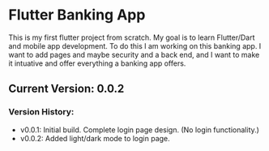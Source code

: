 # Flutter Banking App

This is my first flutter project from scratch. My goal is to learn Flutter/Dart and mobile app development. To do this I am working on this banking app. I want to add pages and maybe security and a back end, and I want to make it intuative and offer everything a banking app offers.

## Current Version: 0.0.2

### Version History:

* v0.0.1: Initial build. Complete login page design. (No login functionality.)
* v0.0.2: Added light/dark mode to login page.